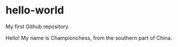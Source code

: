 # hello-world
My first Github repository



Hello! My name is Championchess, from the southern part of China.
